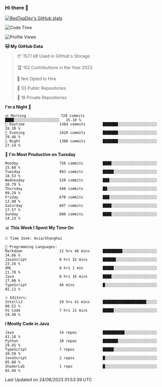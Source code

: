 ### Hi there 👋

<!--
**RedTeaDev/RedTeaDev** is a ✨ _special_ ✨ repository because its `README.md` (this file) appears on your GitHub profile.

Here are some ideas to get you started:

- 🔭 I’m currently working on ...
- 🌱 I’m currently learning ...
- 👯 I’m looking to collaborate on ...
- 🤔 I’m looking for help with ...
- 💬 Ask me about ...
- 📫 How to reach me: ...
- 😄 Pronouns: ...
- ⚡ Fun fact: ...
-->

<!--
[![wakatime](https://wakatime.com/badge/user/6b101ed0-04c0-4490-9283-eb61f2efff96.svg)](https://wakatime.com/@6b101ed0-04c0-4490-9283-eb61f2efff96)
!-->

[![RedTeaDev's GitHub stats](https://github-readme-stats.vercel.app/api?username=RedTeaDev)](https://github.com/anuraghazra/github-readme-stats)
<!--
[![willianrod's wakatime stats](https://github-readme-stats.vercel.app/api/wakatime?username=RedTeaDev)](https://github.com/anuraghazra/github-readme-stats)
!-->
<!--START_SECTION:waka-->
![Code Time](http://img.shields.io/badge/Code%20Time-1%2C515%20hrs%209%20mins-blue)

![Profile Views](http://img.shields.io/badge/Profile%20Views-1-blue)

**🐱 My GitHub Data** 

> 📦 157.1 kB Used in GitHub's Storage 
 > 
> 🏆 152 Contributions in the Year 2023
 > 
> 🚫 Not Opted to Hire
 > 
> 📜 33 Public Repositories 
 > 
> 🔑 18 Private Repositories 
 > 
**I'm a Night 🦉** 

```text
🌞 Morning                728 commits         ████░░░░░░░░░░░░░░░░░░░░░   15.10 % 
🌆 Daytime                1364 commits        ███████░░░░░░░░░░░░░░░░░░   28.30 % 
🌃 Evening                1420 commits        ███████░░░░░░░░░░░░░░░░░░   29.46 % 
🌙 Night                  1308 commits        ███████░░░░░░░░░░░░░░░░░░   27.14 % 
```
📅 **I'm Most Productive on Tuesday** 

```text
Monday                   756 commits         ████░░░░░░░░░░░░░░░░░░░░░   15.68 % 
Tuesday                  893 commits         █████░░░░░░░░░░░░░░░░░░░░   18.53 % 
Wednesday                520 commits         ███░░░░░░░░░░░░░░░░░░░░░░   10.79 % 
Thursday                 448 commits         ██░░░░░░░░░░░░░░░░░░░░░░░   09.29 % 
Friday                   670 commits         ███░░░░░░░░░░░░░░░░░░░░░░   13.90 % 
Saturday                 847 commits         ████░░░░░░░░░░░░░░░░░░░░░   17.57 % 
Sunday                   686 commits         ████░░░░░░░░░░░░░░░░░░░░░   14.23 % 
```


📊 **This Week I Spent My Time On** 

```text
🕑︎ Time Zone: Asia/Shanghai

💬 Programming Languages: 
Markdown                 12 hrs 46 mins      █████████░░░░░░░░░░░░░░░░   34.66 % 
JavaScript               8 hrs 32 mins       ██████░░░░░░░░░░░░░░░░░░░   23.16 % 
XML                      8 hrs 1 min         █████░░░░░░░░░░░░░░░░░░░░   21.78 % 
Java                     6 hrs 16 mins       ████░░░░░░░░░░░░░░░░░░░░░   17.00 % 
TypeScript               46 mins             █░░░░░░░░░░░░░░░░░░░░░░░░   02.12 % 

🔥 Editors: 
IntelliJ                 29 hrs 41 mins      ████████████████████░░░░░   80.52 % 
VS Code                  7 hrs 11 mins       █████░░░░░░░░░░░░░░░░░░░░   19.48 % 
```

**I Mostly Code in Java** 

```text
Java                     14 repos            ██████████░░░░░░░░░░░░░░░   41.18 % 
Python                   10 repos            ███████░░░░░░░░░░░░░░░░░░   29.41 % 
TypeScript               7 repos             █████░░░░░░░░░░░░░░░░░░░░   20.59 % 
JavaScript               2 repos             █░░░░░░░░░░░░░░░░░░░░░░░░   05.88 % 
ShaderLab                1 repo              █░░░░░░░░░░░░░░░░░░░░░░░░   02.94 % 
```




 Last Updated on 24/06/2023 01:53:39 UTC
<!--END_SECTION:waka-->


